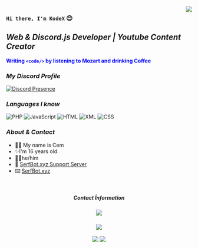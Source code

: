 <img src="https://media.giphy.com/media/4UPnJs2sAPEaEeGBo8/giphy.gif" align="right">

### ``Hi there, I'm KodeX`` :blush:

## ***Web & Discord.js Developer | Youtube Content Creator***

**<font color="blue">Writing `<code/>` by listening to Mozart and drinking Coffee
</font>**

### ***My Discord Profile***

[![Discord Presence](https://lanyard.cnrad.dev/api/976327903266611250)](https://discord.com/users/976327903266611250)



### ***Languages I know***

![PHP](https://img.shields.io/badge/PHP-777BB4?style=for-the-badge&logo=php&logoColor=white) ![JavaScript](https://img.shields.io/badge/javascript-%23323330.svg?style=for-the-badge&logo=javascript&logoColor=%23F7DF1E) ![HTML](https://img.shields.io/badge/HTML5-E34F26?style=for-the-badge&logo=html5&logoColor=white) ![XML](https://img.shields.io/badge/XML-E34F26?style=for-the-badge&logo=xml&logoColor=white) ![CSS](https://img.shields.io/badge/CSS-E34F26?style=for-the-badge&logo=css&logoColor=white)

### ***About & Contact***
- 🙍‍♂️ My name is Cem
- ✨I'm 16 years old.
- 🙍‍♂️he/him
- 📧 [SerfBot.xyz Support Server](https://discord.gg/9HjEwUQCgC)
- ⌨️ [SerfBot.xyz](https://serfbot.xyz/)

</br>
<div align="center">
<h5>Contact İnformation<h5>
<a href="https://github.com/windarm" target"blank_"><img src="https://img.shields.io/badge/GitHub%20-111111.svg?&style=for-the-badge&logo=github&logoColor=white"></a>
</div>
<div align="center">
  <div><img src="https://gpvc.arturio.dev/windarm"/></div>
  </br>

<img src="https://github-readme-stats.vercel.app/api?username=windarm&theme=merko">

<img src="https://github-readme-stats.vercel.app/api/top-langs/?username=windarm&layout=compact">



